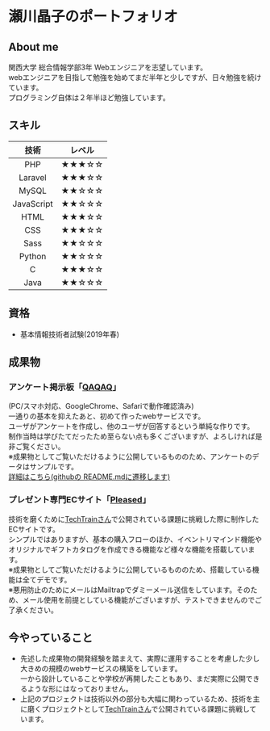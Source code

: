 # 瀬川晶子のポートフォリオ

## About me
関西大学 総合情報学部3年 Webエンジニアを志望しています。<br>
webエンジニアを目指して勉強を始めてまだ半年と少しですが、日々勉強を続けています。<br>
プログラミング自体は２年半ほど勉強しています。

## スキル
| 技術 | レベル |
|:----:|:----:|
| PHP | ★★★☆☆ |
| Laravel | ★★★☆☆ |
| MySQL | ★★☆☆☆ |
| JavaScript | ★★☆☆☆ |
| HTML | ★★★☆☆ |
| CSS | ★★★☆☆ |
| Sass | ★★☆☆☆ |
| Python | ★★☆☆☆ |
| C | ★★★☆☆ |
| Java | ★★☆☆☆ |

## 資格
- 基本情報技術者試験(2019年春)

## 成果物
### アンケート掲示板「[QAQAQ](https://questionnaire.uh-oh.jp/)」
(PC/スマホ対応、GoogleChrome、Safariで動作確認済み)<br>
一通りの基本を抑えたあと、初めて作ったwebサービスです。<br>
ユーザがアンケートを作成し、他のユーザが回答するという単純な作りです。<br>
制作当時は学びたてだったため至らない点も多くございますが、よろしければ是非ご覧ください。<br>
※成果物としてご覧いただけるように公開しているもののため、アンケートのデータはサンプルです。<br>
[詳細はこちら(githubの README.mdに遷移します)](https://github.com/shoko218/questionnaire_bbs/blob/master/README.md)<br>
### プレゼント専門ECサイト「[Pleased](https://pleased.sumomo.ne.jp/)」
技術を磨くために[TechTrainさん](https://techbowl.co.jp/techtrain)で公開されている課題に挑戦した際に制作したECサイトです。<br>
シンプルではありますが、基本の購入フローのほか、イベントリマインド機能やオリジナルでギフトカタログを作成できる機能など様々な機能を搭載しています。<br>
※成果物としてご覧いただけるように公開しているもののため、搭載している機能は全てデモです。<br>
※悪用防止のためにメールはMailtrapでダミーメール送信をしています。そのため、メール使用を前提としている機能がございますが、テストできませんのでご了承ください。<br>

## 今やっていること
- 先述した成果物の開発経験を踏まえて、実際に運用することを考慮した少し大きめの規模のwebサービスの構築をしています。<br>
一から設計していることや学校が再開したこともあり、まだ実際に公開できるような形にはなっておりません。<br>
- 上記のプロジェクトは技術以外の部分も大幅に関わっているため、技術を主に磨くプロジェクトとして[TechTrainさん](https://techbowl.co.jp/techtrain)で公開されている課題に挑戦しています。<br>
